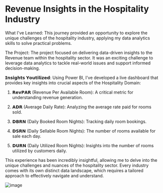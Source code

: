 # Revenue Insights in the Hospitality Industry


What I've Learned: This journey provided an opportunity to explore the unique challenges of the hospitality industry, applying my data analytics skills to solve practical problems.

The Project: The project focused on delivering data-driven insights to the Revenue team within the hospitality sector. It was an exciting challenge to leverage data analytics to tackle real-world issues and support informed decision-making.


𝗜𝗻𝘀𝗶𝗴𝗵𝘁𝘀 𝗬𝗼𝘂𝘁𝗶𝗹𝗶𝘇𝗲𝗱: Using Power BI, I've developed a live dashboard that provides key insights into crucial aspects of the Hospitality Domain:

1. 𝗥𝗲𝘃𝗣𝗔𝗥 (Revenue Per Available Room): A critical metric for understanding revenue generation.

2. 𝗔𝗗𝗥 (Average Daily Rate): Analyzing the average rate paid for rooms sold.

3. 𝗗𝗕𝗥𝗡 (Daily Booked Room Nights): Tracking daily room bookings.

4. 𝗗𝗦𝗥𝗡 (Daily Sellable Room Nights): The number of rooms available for sale each day.

5. 𝗗𝗨𝗥𝗡 (Daily Utilized Room Nights): Insights into the number of rooms utilized by customers daily.



This experience has been incredibly insightful, allowing me to delve into the unique challenges and nuances of the hospitality sector. Every industry comes with its own distinct data landscape, which requires a tailored approach to effectively navigate and understand.


![image](https://github.com/user-attachments/assets/83d140a4-031a-49a5-8fda-c6a173195d18)
